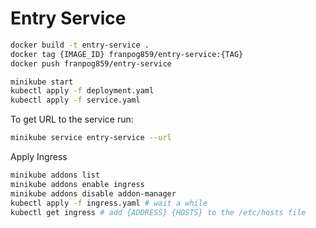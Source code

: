 # Entry Service

```sh
docker build -t entry-service .
docker tag {IMAGE_ID} franpog859/entry-service:{TAG}
docker push franpog859/entry-service
```

```sh
minikube start
kubectl apply -f deployment.yaml
kubectl apply -f service.yaml
```

To get URL to the service run:
```sh
minikube service entry-service --url
```

Apply Ingress
```sh
minikube addons list
minikube addons enable ingress
minikube addons disable addon-manager
kubectl apply -f ingress.yaml # wait a while
kubectl get ingress # add {ADDRESS} {HOSTS} to the /etc/hosts file
```